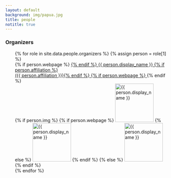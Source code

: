 ```yaml
---
layout: default
background: img/papua.jpg
title: people
notitle: true
---
```


<h3>Organizers</h3>
<div style="padding-left:30px;">
	{% for role in site.data.people.organizers %}
		{% assign person = role[1] %}
		<dt class="person">
		  {% if person.webpage %}
		  <a href="{{ person.webpage |escape }}">
		  {% endif %}
			{{ person.display_name }}
            {% if person.affiliation %}<br />({{ person.affiliation }}){% endif %}
		  {% if person.webpage %}
		  </a>
		  {% endif %}
		  <br />
		  {% if person.img %}
		     {% if person.webpage %}
		        <a href="{{ person.webpage |escape }}"><img src="img/{{ person.img }}" alt="{{ person.display_name }}" class="img-rounded" height="120"/></a>
		     {% else %}
		        <img src="img/{{ person.img }}" alt="{{ person.display_name }}" class="img-rounded" height="120"/>
		     {% endif %}
		  {% else %}
			<img src="img/profile_blank.jpg" alt="{{ person.display_name }}" class="img-rounded" height="120"/>
		  {% endif %}
		</dt>
	{% endfor %}
</div>

<br style="clear:both">

